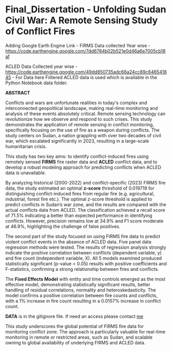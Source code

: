 # Final_Dissertation - Unfolding Sudan Civil War: A Remote Sensing Study of Conflict Fires


Adding Google Earth Engine Link - 
FIRMS Data collected Year wise -https://code.earthengine.google.com/7dd6784b02b521e0d46a6e7005cb18af


ACLED Data Collected year wise - https://code.earthengine.google.com/49dd850735adc66a24cc89c646541845 - For Data here Fiiltered ACLED data is used which is available in the Python Notebook data folder.

**ABSTRACT**

Conflicts and wars are unfortunate realities in today's complex and interconnected geopolitical landscape, making real-time monitoring and analysis of these events absolutely critical. Remote sensing technology can revolutionize how we observe and respond to such crises. This study demonstrates the application of remote sensing in conflict monitoring, specifically focusing on the use of fire as a weapon during conflicts. The study centers on Sudan, a nation grappling with over two decades of civil war, which escalated significantly in 2023, resulting in a large-scale humanitarian crisis.

This study has two key aims: to identify conflict-induced fires using remotely sensed **FIRMS** fire raster data and **ACLED** conflict data, and to develop a robust modeling approach for predicting conflicts when ACLED data is unavailable. 

By analyzing historical (2000-2022) and conflict-specific (2023) FIRMS fire data, the study estimated an optimal **z-score** threshold of 0.019719 for distinguishing conflict-induced fires from regular fire (e.g. agricultural, industrial, forest fire etc.). The optimal z-score threshold is applied to predict conflicts in Sudan’s war zone, and the results are compared with the actual conflicts data from ACLED. The classification achieved a recall score of 71.5% indicating a better than expected performance in identifying conflicts. However, precision remains low at 34.9% and F1 score moderate at 46.9%, highlighting the challenge of false positives.

The second part of the study focused on using FIRMS fire data to predict violent conflict events in the absence of ACLED data. Five panel data regression methods were tested. The results of regression analysis strongly indicate the positive correlation between conflicts (dependent variable, y) and fire count (independent variable, X). All 5 models examined produced statistically significant (p-value < 0.05) results with positive coefficients and F-statistics, confirming a strong relationship between fires and conflicts. 

The **Fixed Effects Model** with entity and time controls emerged as the most effective model, demonstrating statistically significant results, better handling of residual correlations, normality and heteroskedasticity. The model confirms a positive correlation between fire counts and conflicts, with a 1% increase in fire count resulting in a 0.0157% increase in conflict count.


**DATA** is in the gitignore file. If need an access please contact [me](https://www.linkedin.com/in/sameerasiddiqui/)

This study underscores the global potential of FIRMS fire data for monitoring conflict zone. The approach is particularly valuable for real-time monitoring in remote or restricted areas, such as Sudan, and scalable owning to global availability of underlying FIRMS and ACLED data.



